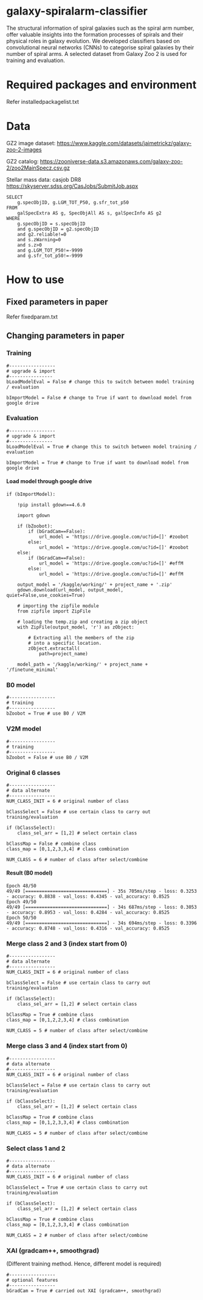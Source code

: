 # galaxy-spiralarm-classifier
The structural information of spiral galaxies such as the spiral arm number, offer valuable insights into the formation processes of spirals and their physical roles in galaxy evolution. We developed classifiers based on convolutional neural networks (CNNs) to categorise spiral galaxies by their number of spiral arms. A selected dataset from Galaxy Zoo 2 is used for training and evaluation.

# Required packages and environment
Refer installedpackagelist.txt

# Data
GZ2 image dataset: https://www.kaggle.com/datasets/jaimetrickz/galaxy-zoo-2-images

GZ2 catalog: https://zooniverse-data.s3.amazonaws.com/galaxy-zoo-2/zoo2MainSpecz.csv.gz

Stellar mass data: casjob DR8 https://skyserver.sdss.org/CasJobs/SubmitJob.aspx
```
SELECT
    g.specObjID, g.LGM_TOT_P50, g.sfr_tot_p50
FROM
    galSpecExtra AS g, SpecObjAll AS s, galSpecInfo AS g2
WHERE
    g.specObjID = s.specObjID 
    and g.specObjID = g2.specObjID
    and g2.reliable!=0
    and s.zWarning=0
    and s.z>0
    and g.LGM_TOT_P50!=-9999
    and g.sfr_tot_p50!=-9999
```


# How to use
## Fixed parameters in paper
Refer fixedparam.txt

## Changing parameters in paper
### Training
```
#-----------------
# upgrade & import
#----------------
bLoadModelEval = False # change this to switch between model training / evaluation

bImportModel = False # change to True if want to download model from google drive
```
### Evaluation
```
#-----------------
# upgrade & import
#----------------
bLoadModelEval = True # change this to switch between model training / evaluation

bImportModel = True # change to True if want to download model from google drive
```
#### Load model through google drive
```
if (bImportModel):
    
    !pip install gdown==4.6.0

    import gdown

    if (bZoobot):
        if (bGradCam==False):
            url_model = 'https://drive.google.com/uc?id=[]' #zoobot
        else:
            url_model = 'https://drive.google.com/uc?id=[]' #zoobot
    else:
        if (bGradCam==False):
            url_model = 'https://drive.google.com/uc?id=[]' #effM
        else:
            url_model = 'https://drive.google.com/uc?id=[]' #effM

    output_model = '/kaggle/working/' + project_name + '.zip'
    gdown.download(url_model, output_model, quiet=False,use_cookies=True)

    # importing the zipfile module
    from zipfile import ZipFile

    # loading the temp.zip and creating a zip object
    with ZipFile(output_model, 'r') as zObject:

        # Extracting all the members of the zip 
        # into a specific location.
        zObject.extractall(
            path=project_name)

    model_path = '/kaggle/working/' + project_name + '/finetune_minimal'
```
### B0 model
```
#-----------------
# training
#-----------------
bZoobot = True # use B0 / V2M
```
### V2M model
```
#-----------------
# training
#-----------------
bZoobot = False # use B0 / V2M
```
### Original 6 classes
```
#-----------------
# data alternate
#-----------------
NUM_CLASS_INIT = 6 # original number of class

bClassSelect = False # use certain class to carry out training/evaluation

if (bClassSelect):
    class_sel_arr = [1,2] # select certain class

bClassMap = False # combine class
class_map = [0,1,2,3,3,4] # class combination

NUM_CLASS = 6 # number of class after select/combine
```
#### Result (B0 model)
```
Epoch 48/50
49/49 [==============================] - 35s 705ms/step - loss: 0.3253 - accuracy: 0.8838 - val_loss: 0.4345 - val_accuracy: 0.8525
Epoch 49/50
49/49 [==============================] - 34s 687ms/step - loss: 0.3053 - accuracy: 0.8953 - val_loss: 0.4284 - val_accuracy: 0.8525
Epoch 50/50
49/49 [==============================] - 34s 694ms/step - loss: 0.3396 - accuracy: 0.8748 - val_loss: 0.4316 - val_accuracy: 0.8525
```
### Merge class 2 and 3 (index start from 0)
```
#-----------------
# data alternate
#-----------------
NUM_CLASS_INIT = 6 # original number of class

bClassSelect = False # use certain class to carry out training/evaluation

if (bClassSelect):
    class_sel_arr = [1,2] # select certain class

bClassMap = True # combine class
class_map = [0,1,2,2,3,4] # class combination

NUM_CLASS = 5 # number of class after select/combine
```
### Merge class 3 and 4 (index start from 0)
```
#-----------------
# data alternate
#-----------------
NUM_CLASS_INIT = 6 # original number of class

bClassSelect = False # use certain class to carry out training/evaluation

if (bClassSelect):
    class_sel_arr = [1,2] # select certain class

bClassMap = True # combine class
class_map = [0,1,2,3,3,4] # class combination

NUM_CLASS = 5 # number of class after select/combine
```
### Select class 1 and 2
```
#-----------------
# data alternate
#-----------------
NUM_CLASS_INIT = 6 # original number of class

bClassSelect = True # use certain class to carry out training/evaluation

if (bClassSelect):
    class_sel_arr = [1,2] # select certain class

bClassMap = True # combine class
class_map = [0,1,2,3,3,4] # class combination

NUM_CLASS = 2 # number of class after select/combine
```
### XAI (gradcam++, smoothgrad)
(Different training method. Hence, different model is required)
```
#-----------------
# optional features
#-----------------
bGradCam = True # carried out XAI (gradcam++, smoothgrad)
```
